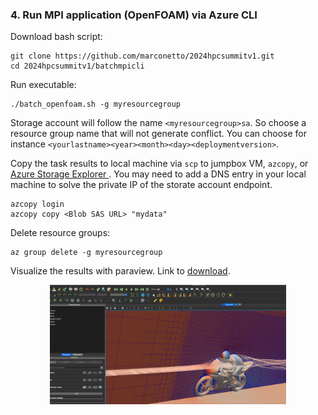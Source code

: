 ### 4. Run MPI application (OpenFOAM) via Azure CLI


Download bash script:

```
git clone https://github.com/marconetto/2024hpcsummitv1.git
cd 2024hpcsummitv1/batchmpicli
```

Run executable:

```
./batch_openfoam.sh -g myresourcegroup
```

Storage account will follow the name `<myresourcegroup>sa`. So choose a resource
group name that will not generate conflict. You can choose for instance
`<yourlastname><year><month><day><deploymentversion>`.

Copy the task results to local machine via ``scp`` to jumpbox VM, ``azcopy``, or
[Azure Storage Explorer ](https://azure.microsoft.com/en-us/products/storage/storage-explorer).
You may need to add a DNS entry in your local machine to solve the private IP of the storate account
endpoint.

```
azcopy login
azcopy copy <Blob SAS URL> "mydata"
```


Delete resource groups:

```
az group delete -g myresourcegroup
```

Visualize the results with paraview. Link to [download](https://www.paraview.org/download/).


<p align="center" width="100%">
   <img width="75%" src="paraviewimage.png">
</p>

